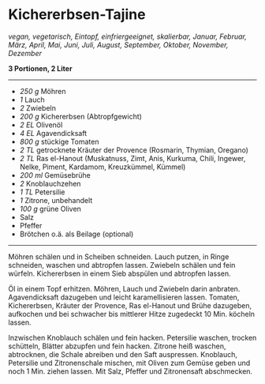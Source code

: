 # Kichererbsen-Tajine

*vegan, vegetarisch, Eintopf, einfriergeeignet, skalierbar, Januar, Februar, März, April, Mai, Juni, Juli, August, September, Oktober, November, Dezember*

**3 Portionen, 2 Liter**

---

- *250 g* Möhren
- *1* Lauch
- *2* Zwiebeln
- *200 g* Kichererbsen (Abtropfgewicht)
- *2 EL* Olivenöl
- *4 EL* Agavendicksaft
- *800 g* stückige Tomaten
- *2 TL* getrocknete Kräuter der Provence (Rosmarin, Thymian, Oregano)
- *2 TL* Ras el-Hanout (Muskatnuss, Zimt, Anis, Kurkuma, Chili, Ingewer, Nelke, Piment, Kardamom, Kreuzkümmel, Kümmel)
- *200 ml* Gemüsebrühe
- *2* Knoblauchzehen
- *1 TL* Petersilie
- *1* Zitrone, unbehandelt
- *100 g* grüne Oliven
- Salz
- Pfeffer
- Brötchen o.ä. als Beilage (optional)

---

Möhren schälen und in Scheiben schneiden. Lauch putzen, in Ringe schneiden, waschen und abtropfen lassen. Zwiebeln schälen und fein würfeln. Kichererbsen in einem Sieb abspülen und abtropfen lassen.

Öl in einem Topf erhitzen. Möhren, Lauch und Zwiebeln darin anbraten. Agavendicksaft dazugeben und leicht karamellisieren lassen. Tomaten, Kichererbsen, Kräuter der Provence, Ras el-Hanout und Brühe dazugeben, aufkochen und bei schwacher bis mittlerer Hitze zugedeckt 10 Min. köcheln lassen.

Inzwischen Knoblauch schälen und fein hacken. Petersilie waschen, trocken schütteln, Blätter abzupfen und fein hacken. Zitrone heiß waschen, abtrocknen, die Schale abreiben und den Saft auspressen. Knoblauch, Petersilie und Zitronenschale mischen, mit Oliven zum Gemüse geben und noch 1 Min. ziehen lassen. Mit Salz, Pfeffer und Zitronensaft abschmecken.
